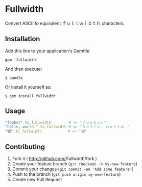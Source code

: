 # Fullwidth

Convert ASCII to equivalent ｆｕｌｌｗｉｄｔｈ characters.

## Installation

Add this line to your application's Gemfile:

    gem 'fullwidth'

And then execute:

    $ bundle

Or install it yourself as:

    $ gem install fullwidth

## Usage

``` ruby
"foobar".to_fullwidth        # => "ｆｏｏｂａｒ"
"hello, world.".to_fullwidth # => "ｈｅｌｌｏ，　ｗｏｒｌｄ．"
"鋸".to_fullwidth            # => "鋸"
```

## Contributing

1. Fork it ( http://github.com/<my-github-username>/fullwidth/fork )
2. Create your feature branch (`git checkout -b my-new-feature`)
3. Commit your changes (`git commit -am 'Add some feature'`)
4. Push to the branch (`git push origin my-new-feature`)
5. Create new Pull Request
